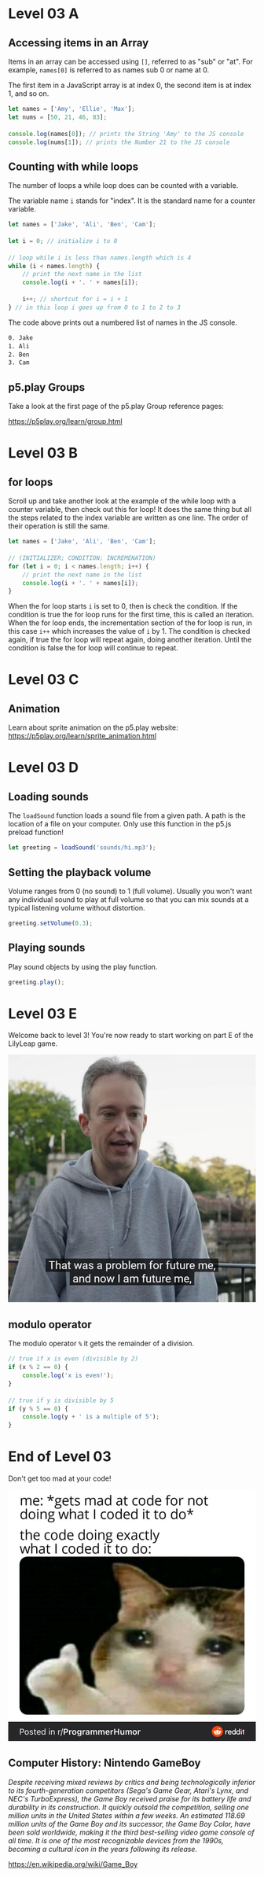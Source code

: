 # Level 03 A

## Accessing items in an Array

Items in an array can be accessed using `[]`, referred to as "sub" or "at". For example, `names[0]` is referred to as names sub 0 or name at 0.

The first item in a JavaScript array is at index 0, the second item is at index 1, and so on.

```js
let names = ['Amy', 'Ellie', 'Max'];
let nums = [50, 21, 46, 83];

console.log(names[0]); // prints the String 'Amy' to the JS console
console.log(nums[1]); // prints the Number 21 to the JS console
```

## Counting with while loops

The number of loops a while loop does can be counted with a variable.

The variable name `i` stands for "index". It is the standard name for a counter variable.

```js
let names = ['Jake', 'Ali', 'Ben', 'Cam'];

let i = 0; // initialize i to 0

// loop while i is less than names.length which is 4
while (i < names.length) {
	// print the next name in the list
	console.log(i + '. ' + names[i]);

	i++; // shortcut for i = i + 1
} // in this loop i goes up from 0 to 1 to 2 to 3
```

The code above prints out a numbered list of names in the JS console.

```txt
0. Jake
1. Ali
2. Ben
3. Cam
```

## p5.play Groups

Take a look at the first page of the p5.play Group reference pages:

https://p5play.org/learn/group.html

# Level 03 B

## for loops

Scroll up and take another look at the example of the while loop with a counter variable, then check out this for loop! It does the same thing but all the steps related to the index variable are written as one line. The order of their operation is still the same.

```js
let names = ['Jake', 'Ali', 'Ben', 'Cam'];

// (INITIALIZER; CONDITION; INCREMENATION)
for (let i = 0; i < names.length; i++) {
	// print the next name in the list
	console.log(i + '. ' + names[i]);
}
```

When the for loop starts `i` is set to 0, then is check the condition. If the condition is true the for loop runs for the first time, this is called an iteration. When the for loop ends, the incrementation section of the for loop is run, in this case `i++` which increases the value of `i` by 1. The condition is checked again, if true the for loop will repeat again, doing another iteration. Until the condition is false the for loop will continue to repeat.

# Level 03 C

## Animation

Learn about sprite animation on the p5.play website: https://p5play.org/learn/sprite_animation.html

# Level 03 D

## Loading sounds

The `loadSound` function loads a sound file from a given path. A path is the location of a file on your computer. Only use this function in the p5.js preload function!

```js
let greeting = loadSound('sounds/hi.mp3');
```

## Setting the playback volume

Volume ranges from 0 (no sound) to 1 (full volume). Usually you won't want any individual sound to play at full volume so that you can mix sounds at a typical listening volume without distortion.

```js
greeting.setVolume(0.3);
```

## Playing sounds

Play sound objects by using the play function.

```js
greeting.play();
```

# Level 03 E

Welcome back to level 3! You're now ready to start working on part E of the LilyLeap game.

![](../src/memes/03_0.jpeg)

## modulo operator

The modulo operator `%` it gets the remainder of a division.

```js
// true if x is even (divisible by 2)
if (x % 2 == 0) {
	console.log('x is even!');
}

// true if y is divisible by 5
if (y % 5 == 0) {
	console.log(y + ' is a multiple of 5');
}
```

# End of Level 03

Don't get too mad at your code!

![](../src/memes/03_1.jpeg)

## Computer History: Nintendo GameBoy

_Despite receiving mixed reviews by critics and being technologically inferior to its fourth-generation competitors (Sega's Game Gear, Atari's Lynx, and NEC's TurboExpress), the Game Boy received praise for its battery life and durability in its construction. It quickly outsold the competition, selling one million units in the United States within a few weeks. An estimated 118.69 million units of the Game Boy and its successor, the Game Boy Color, have been sold worldwide, making it the third best-selling video game console of all time. It is one of the most recognizable devices from the 1990s, becoming a cultural icon in the years following its release._

https://en.wikipedia.org/wiki/Game_Boy
